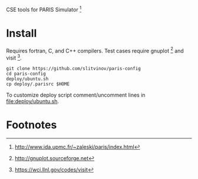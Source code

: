 CSE tools for PARIS Simulator [^1]

Install
=======

Requires fortran, C, and C++ compilers. Test cases require gnuplot [^2]
and visit [^3].

	git clone https://github.com/slitvinov/paris-config
	cd paris-config
	deploy/ubuntu.sh
	cp deploy/.parisrc $HOME

To customize deploy script comment/uncomment lines in
[file:deploy/ubuntu.sh](deploy/ubuntu.sh).

Footnotes
=========

[^1]: <http://www.ida.upmc.fr/~zaleski/paris/index.html>

[^2]: <http://gnuplot.sourceforge.net>

[^3]: <https://wci.llnl.gov/codes/visit>
